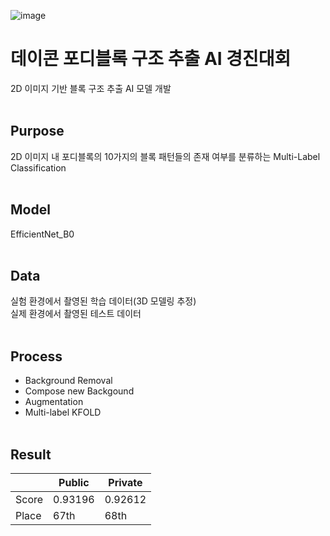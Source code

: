![image](https://user-images.githubusercontent.com/103194717/215429553-e8fa5e0e-e2a0-4315-ad03-6c592a944aeb.png)

# 데이콘 포디블록 구조 추출 AI 경진대회
2D 이미지 기반 블록 구조 추출 AI 모델 개발
</br></br>

## Purpose
2D 이미지 내 포디블록의 10가지의 블록 패턴들의 존재 여부를 분류하는 Multi-Label Classification
</br></br>

## Model
EfficientNet_B0
</br></br>

## Data
실험 환경에서 촬영된 학습 데이터(3D 모델링 추정)  
실제 환경에서 촬영된 테스트 데이터
</br></br>

## Process
- Background Removal
- Compose new Backgound
- Augmentation
- Multi-label KFOLD
</br></br>

## Result
||Public|Private|
|---|---|---|
|Score|0.93196|0.92612|
|Place|67th|68th|
